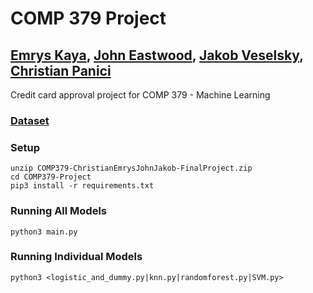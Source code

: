 # COMP 379 Project
## [Emrys Kaya](https://github.com/emryskaya), [John Eastwood](https://github.com/jjge732), [Jakob Veselsky](https://github.com/jakobveselsky), [Christian Panici](https://github.com/cpanici)
Credit card approval project for COMP 379 - Machine Learning
### [Dataset](https://www.kaggle.com/amarvw/customercreditcard)
### Setup
```
unzip COMP379-ChristianEmrysJohnJakob-FinalProject.zip
cd COMP379-Project
pip3 install -r requirements.txt
```
### Running All Models
```python3 main.py```
### Running Individual Models
```python3 <logistic_and_dummy.py|knn.py|randomforest.py|SVM.py>```